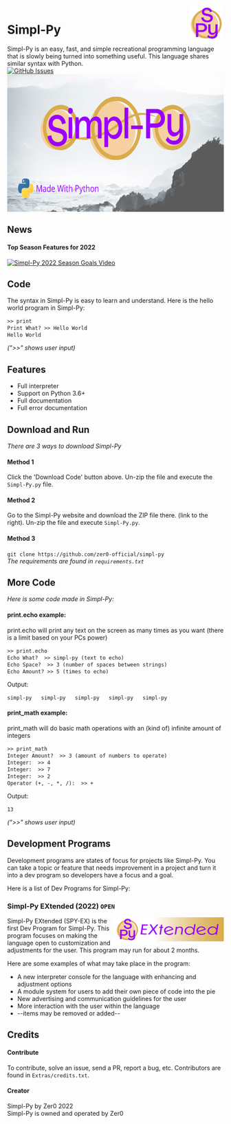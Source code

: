 <img src="https://github.com/Zer0-Official/Simpl-Py/blob/main/media/Simpl-Py%20Small%20Logo.png" align="right" width="80" height="80"/>

# Simpl-Py
Simpl-Py is an easy, fast, and simple recreational programming language that is slowly being turned into something useful. This language shares similar syntax with Python.
<br>
[![GitHub Issues](https://img.shields.io/github/issues/Zer0-Official/Simpl-Py?style=flat-square)](https://github.com/Zer0-Official/Simpl-Py/issues)
<br>
<img src="https://github.com/Zer0-Official/Simpl-Py/blob/main/media/Simpl-Py%20TN.png" align="middle" width="640" height="320"/>

## News
#### Top Season Features for 2022
[![Simpl-Py 2022 Season Goals Video](https://img.youtube.com/vi/8-Fpl5dcBH4/0.jpg)](https://www.youtube.com/watch?v=8-Fpl5dcBH4)


## Code
The syntax in Simpl-Py is easy to learn and understand. Here is the hello world program in Simpl-Py:
```
>> print
Print What? >> Hello World
Hello World
```
*(">>" shows user input)*

## Features
* Full interpreter
* Support on Python 3.6+
* Full documentation
* Full error documentation

## Download and Run
*There are 3 ways to download Simpl-Py*

#### Method 1
Click the 'Download Code' button above. Un-zip the file and execute the `Simpl-Py.py` file.

#### Method 2
Go to the Simpl-Py website and download the ZIP file there. (link to the right).
Un-zip the file and execute `Simpl-Py.py`.

#### Method 3
`git clone https://github.com/zer0-official/simpl-py`
<br>
*The requirements are found in `requirements.txt`*

## More Code
*Here is some code made in Simpl-Py:*

#### print.echo example:
print.echo will print any text on the screen as many times as you want (there is a limit based on your PCs power)
```
>> print.echo
Echo What?  >> simpl-py (text to echo)
Echo Space?  >> 3 (number of spaces between strings)
Echo Amount? >> 5 (times to echo)
```
Output:
```
simpl-py   simpl-py   simpl-py   simpl-py   simpl-py
```

#### print_math example:
print_math will do basic math operations with an (kind of) infinite amount of integers
```
>> print_math
Integer Amount?  >> 3 (amount of numbers to operate)
Integer:  >> 4
Integer:  >> 7
Integer:  >> 2
Operator (+, -, *, /):  >> +
```
Output:
```
13
```
*(">>" shows user input)*

## Development Programs
Development programs are states of focus for projects like Simpl-Py. You can take a topic or feature that
needs improvement in a project and turn it into a dev program so developers have a focus and a goal.

Here is a list of  Dev Programs for Simpl-Py:
### Simpl-Py EXtended (2022) `OPEN`
<img src="https://github.com/Zer0-Official/Simpl-Py/blob/main/media/SPY%20EX%20banner.png" align="right"/>
Simpl-Py EXtended (SPY-EX) is the first Dev Program for Simpl-Py. This program focuses on making the
language open to customization and adjustments for the user. This program may run for about 2 months.

Here are some examples of what may take place in the program:
* A new interpreter console for the language with enhancing and adjustment options
* A module system for users to add their own piece of code into the pie
* New advertising and communication guidelines for the user
* More interaction with the user within the language
* --items may be removed or added--

## Credits
#### Contribute
To contribute, solve an issue, send a PR, report a bug, etc. Contributors are found in `Extras/credits.txt`.

#### Creator
Simpl-Py by Zer0 2022
<br>
Simpl-Py is owned and operated by Zer0
